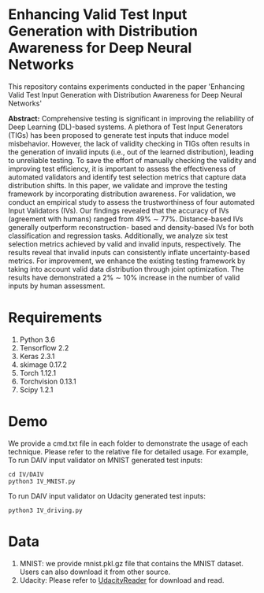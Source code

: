 # Enhancing Valid Test Input Generation with Distribution Awareness for Deep Neural Networks
This repository contains experiments conducted in the paper 'Enhancing Valid Test Input Generation with Distribution Awareness for Deep Neural Networks'


**Abstract:** Comprehensive testing is significant in improving
the reliability of Deep Learning (DL)-based systems. A plethora
of Test Input Generators (TIGs) has been proposed to generate
test inputs that induce model misbehavior. However, the lack
of validity checking in TIGs often results in the generation of
invalid inputs (i.e., out of the learned distribution), leading to
unreliable testing. To save the effort of manually checking the
validity and improving test efficiency, it is important to assess the
effectiveness of automated validators and identify test selection
metrics that capture data distribution shifts.
In this paper, we validate and improve the testing framework
by incorporating distribution awareness. For validation, we
conduct an empirical study to assess the trustworthiness of four
automated Input Validators (IVs). Our findings revealed that the
accuracy of IVs (agreement with humans) ranged from 49% ∼
77%. Distance-based IVs generally outperform reconstruction-
based and density-based IVs for both classification and regression
tasks. Additionally, we analyze six test selection metrics achieved
by valid and invalid inputs, respectively. The results reveal that
invalid inputs can consistently inflate uncertainty-based metrics.
For improvement, we enhance the existing testing framework
by taking into account valid data distribution through joint
optimization. The results have demonstrated a 2% ∼ 10%
increase in the number of valid inputs by human assessment.

# Requirements
1. Python 3.6
2. Tensorflow 2.2
3. Keras 2.3.1
4. skimage 0.17.2
5. Torch 1.12.1
6. Torchvision 0.13.1
7. Scipy 1.2.1

# Demo
We provide a cmd.txt file in each folder to demonstrate the usage of each technique. Please refer to the relative file for detailed usage.
For example,
To run DAIV input validator on MNIST generated test inputs:
```
cd IV/DAIV
python3 IV_MNIST.py
```
To run DAIV input validator on Udacity generated test inputs:
```
python3 IV_driving.py
```

# Data 
1. MNIST: we provide mnist.pkl.gz file that contains the MNIST dataset. Users can also download it from other source.
2. Udacity: Please refer to [UdacityReader](https://github.com/rwightman/udacity-driving-reader) for download and read.


